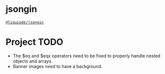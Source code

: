 # jsongin
[`@liquiode/jsongin`](https://github.com/liquicode/jsongin)


# Project TODO

- The $eq and $eqx operators need to be fixed to properly handle nested objects and arrays.
- Banner images need to have a background.
